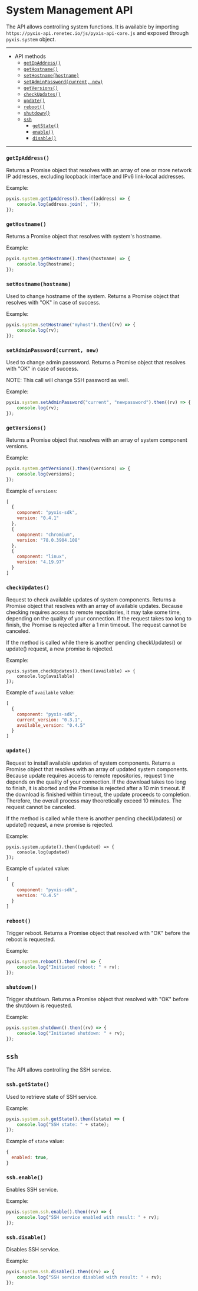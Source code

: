 # System Management API

The API allows controlling system functions. It is available by importing
`https://pyxis-api.renetec.io/js/pyxis-api-core.js` and exposed through 
`pyxis.system` object.

----
- API methods
    - [`getIpAddress()`](#getipaddress)
    - [`getHostname()`](#gethostname)
    - [`setHostname(hostname)`](#sethostnamehostname)
    - [`setAdminPassword(current, new)`](#setadminpasswordcurrent-new)
    - [`getVersions()`](#getversions)
    - [`checkUpdates()`](#checkupdates)
    - [`update()`](#update)
    - [`reboot()`](#reboot)
    - [`shutdown()`](#shutdown)
    - [`ssh`](#ssh)
      - [`getState()`](#sshgetstate)
      - [`enable()`](#sshenable)
      - [`disable()`](#sshdisable)
----

### `getIpAddress()`
Returns a Promise object that resolves with an array of one or more network IP addresses, 
excluding loopback interface and IPv6 link-local addresses. 

Example:
```javascript
pyxis.system.getIpAddress().then((address) => {
    console.log(address.join(', '));
});
```

### `getHostname()`
Returns a Promise object that resolves with system's hostname.

Example:
```javascript
pyxis.system.getHostname().then((hostname) => {
    console.log(hostname);
});
```

### `setHostname(hostname)`
Used to change hostname of the system. 
Returns a Promise object that resolves with "OK" in case of success.

Example:
```javascript
pyxis.system.setHostname("myhost").then((rv) => {
    console.log(rv);
});
```

### `setAdminPassword(current, new)`
Used to change admin passsword.
Returns a Promise object that resolves with "OK" in case of success.

NOTE: This call will change SSH password as well.

Example:
```javascript
pyxis.system.setAdminPassword("current", "newpassword").then((rv) => {
    console.log(rv);
});
```

### `getVersions()`
Returns a Promise object that resolves with an array of system component versions.

Example:
```javascript
pyxis.system.getVersions().then((versions) => {
    console.log(versions);
});
```
Example of `versions`:
```javascript
[
  {
    component: "pyxis-sdk",
    version: "0.4.1"
  },
  {
    component: "chromium",
    version: "78.0.3904.108"
  },
  {
    component: "linux",
    version: "4.19.97"
  }
]
```

### `checkUpdates()`
Request to check available updates of system components.
Returns a Promise object that resolves with an array of available updates. Because checking requires
access to remote repositories, it may take some time, depending on the quality of your connection. If the request takes too long
to finish, the Promise is rejected after a 1 min timeout.
The request cannot be canceled.

If the method is called while there is another pending checkUpdates() or update() request, a new promise is rejected. 

Example:
```
pyxis.system.checkUpdates().then((available) => {
    console.log(available)
});
```

Example of `available` value:
```javascript
[
  {
    component: "pyxis-sdk",
    current_version: "0.3.1",
    available_version: "0.4.5"
  }
]
```

### `update()`
Request to install available updates of system components.
Returns a Promise object that resolves with an array of updated system components. Because update requires
access to remote repositories, request time depends on the quality of your connection. If the download takes too long
to finish, it is aborted and the Promise is rejected after a 10 min timeout. If the download is finished within timeout,
the update proceeds to completion. Therefore, the overall process may theoretically exceed 10 minutes.
The request cannot be canceled.

If the method is called while there is another pending checkUpdates() or update() request, a new promise is rejected. 

Example:
```
pyxis.system.update().then((updated) => {
    console.log(updated)
});
```

Example of `updated` value:
```javascript
[
  {
    component: "pyxis-sdk",
    version: "0.4.5"
  }
]
```

### `reboot()`
Trigger reboot. Returns a Promise object that resolved with "OK" before the reboot is requested.

Example:
```javascript
pyxis.system.reboot().then((rv) => {
    console.log("Initiated reboot: " + rv);
});
```

### `shutdown()`
Trigger shutdown. Returns a Promise object that resolved with "OK" before the shutdown is requested.

Example:
```javascript
pyxis.system.shutdown().then((rv) => {
    console.log("Initiated shutdown: " + rv);
});
```

## `ssh`

The API allows controlling the SSH service. 

### `ssh.getState()`
Used to retrieve state of SSH service.

Example:
```javascript
pyxis.system.ssh.getState().then((state) => {
    console.log("SSH state: " + state);
});
```

Example of `state` value:
```javascript
{
  enabled: true,
}
```

### `ssh.enable()`
Enables SSH service.

Example:
```javascript
pyxis.system.ssh.enable().then((rv) => {
    console.log("SSH service enabled with result: " + rv);
});
```

### `ssh.disable()`
Disables SSH service.

Example:
```javascript
pyxis.system.ssh.disable().then((rv) => {
    console.log("SSH service disabled with result: " + rv);
});
```
